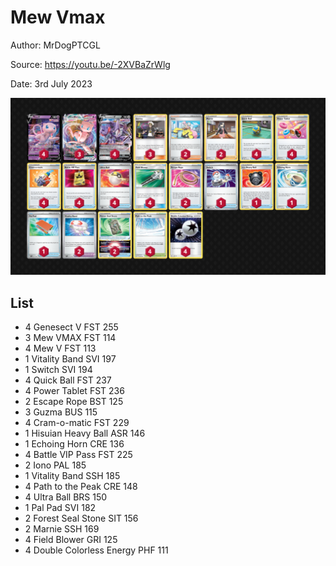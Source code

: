 # Mew Vmax

Author: MrDogPTCGL

Source: <https://youtu.be/-2XVBaZrWlg>

Date: 3rd July 2023

![decklist](../../images/PAL/Mew%20Vmax/1-%20Mew%20Vmax.png)

## List

* 4 Genesect V FST 255
* 3 Mew VMAX FST 114
* 4 Mew V FST 113
* 1 Vitality Band SVI 197
* 1 Switch SVI 194
* 4 Quick Ball FST 237
* 4 Power Tablet FST 236
* 2 Escape Rope BST 125
* 3 Guzma BUS 115
* 4 Cram-o-matic FST 229
* 1 Hisuian Heavy Ball ASR 146
* 1 Echoing Horn CRE 136
* 4 Battle VIP Pass FST 225
* 2 Iono PAL 185
* 1 Vitality Band SSH 185
* 4 Path to the Peak CRE 148
* 4 Ultra Ball BRS 150
* 1 Pal Pad SVI 182
* 2 Forest Seal Stone SIT 156
* 2 Marnie SSH 169
* 4 Field Blower GRI 125
* 4 Double Colorless Energy PHF 111
